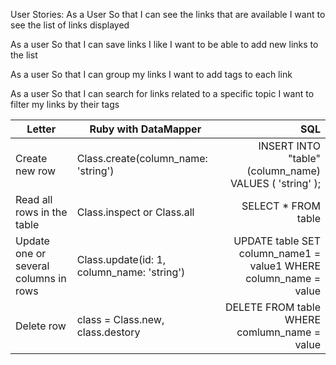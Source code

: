 User Stories:
As a User
So that I can see the links that are available
I want to see the list of links displayed

As a user
So that I can save links I like
I want to be able to add new links to the list

As a user
So that I can group my links
I want to add tags to each link

As a user
So that I can search for links related to a specific topic
I want to filter my links by their tags



|   Letter        |   Ruby with DataMapper | SQL
|------------------|------|-------:|
| Create new row     |  Class.create(column_name: 'string')  |  INSERT INTO "table" (column_name) VALUES ( 'string' );
| Read all rows in the table | Class.inspect or Class.all | SELECT * FROM table
| Update one or several columns in rows| Class.update(id: 1, column_name: 'string') | UPDATE table SET column_name1 = value1 WHERE column_name = value
| Delete row | class = Class.new, class.destory | DELETE FROM table WHERE comlumn_name = value
